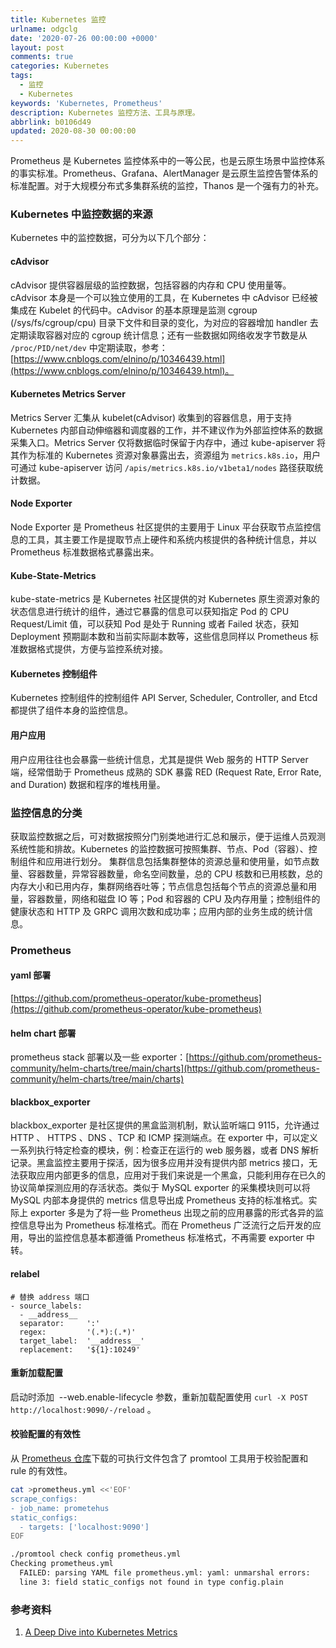```yaml
---
title: Kubernetes 监控
urlname: odgclg
date: '2020-07-26 00:00:00 +0000'
layout: post
comments: true
categories: Kubernetes
tags:
  - 监控
  - Kubernetes
keywords: 'Kubernetes, Prometheus'
description: Kubernetes 监控方法、工具与原理。
abbrlink: b0106d49
updated: 2020-08-30 00:00:00
---
```


Prometheus 是 Kubernetes 监控体系中的一等公民，也是云原生场景中监控体系的事实标准。Prometheus、Grafana、AlertManager 是云原生监控告警体系的标准配置。对于大规模分布式多集群系统的监控，Thanos 是一个强有力的补充。

### Kubernetes 中监控数据的来源

Kubernetes 中的监控数据，可分为以下几个部分：

#### cAdvisor

cAdvisor 提供容器层级的监控数据，包括容器的内存和 CPU 使用量等。cAdvisor 本身是一个可以独立使用的工具，在 Kubernetes 中 cAdvisor 已经被集成在 Kubelet 的代码中。cAdvisor 的基本原理是监测 cgroup (/sys/fs/cgroup/cpu) 目录下文件和目录的变化，为对应的容器增加 handler 去定期读取容器对应的 cgroup 统计信息；还有一些数据如网络收发字节数是从 `/proc/PID/net/dev` 中定期读取，参考：[https://www.cnblogs.com/elnino/p/10346439.html](https://www.cnblogs.com/elnino/p/10346439.html)。

#### Kubernetes Metrics Server

Metrics Server 汇集从 kubelet(cAdvisor) 收集到的容器信息，用于支持 Kubernetes 内部自动伸缩器和调度器的工作，并不建议作为外部监控体系的数据采集入口。Metrics Server 仅将数据临时保留于内存中，通过 kube-apiserver 将其作为标准的 Kubernetes 资源对象暴露出去，资源组为 `metrics.k8s.io`，用户可通过 kube-apiserver 访问 `/apis/metrics.k8s.io/v1beta1/nodes` 路径获取统计数据。

#### Node Exporter

Node Exporter 是 Prometheus 社区提供的主要用于 Linux 平台获取节点监控信息的工具，其主要工作是提取节点上硬件和系统内核提供的各种统计信息，并以 Prometheus 标准数据格式暴露出来。

#### Kube-State-Metrics

kube-state-metrics 是 Kubernetes 社区提供的对 Kubernetes 原生资源对象的状态信息进行统计的组件，通过它暴露的信息可以获知指定 Pod 的 CPU Request/Limit 值，可以获知 Pod 是处于 Running 或者 Failed 状态，获知 Deployment 预期副本数和当前实际副本数等，这些信息同样以 Prometheus 标准数据格式提供，方便与监控系统对接。

#### Kubernetes 控制组件

Kubernetes 控制组件的控制组件 API Server, Scheduler, Controller, and Etcd 都提供了组件本身的监控信息。

#### 用户应用

用户应用往往也会暴露一些统计信息，尤其是提供 Web 服务的 HTTP Server 端，经常借助于 Prometheus 成熟的 SDK 暴露 RED (Request Rate, Error Rate, and Duration) 数据和程序的堆栈用量。

### 监控信息的分类

获取监控数据之后，可对数据按照分门别类地进行汇总和展示，便于运维人员观测系统性能和排故。Kubernetes 的监控数据可按照集群、节点、Pod（容器）、控制组件和应用进行划分。
集群信息包括集群整体的资源总量和使用量，如节点数量、容器数量，异常容器数量，命名空间数量，总的 CPU 核数和已用核数，总的内存大小和已用内存，集群网络吞吐等；节点信息包括每个节点的资源总量和用量，容器数量，网络和磁盘 IO 等；Pod 和容器的 CPU 及内存用量；控制组件的健康状态和 HTTP 及 GRPC 调用次数和成功率；应用内部的业务生成的统计信息。

### Prometheus

#### yaml 部署

[https://github.com/prometheus-operator/kube-prometheus](https://github.com/prometheus-operator/kube-prometheus)

#### helm chart 部署

prometheus stack 部署以及一些 exporter：[https://github.com/prometheus-community/helm-charts/tree/main/charts](https://github.com/prometheus-community/helm-charts/tree/main/charts)

#### blackbox_exporter

blackbox_exporter 是社区提供的黑盒监测机制，默认监听端口 9115，允许通过 HTTP 、 HTTPS 、DNS 、TCP 和 ICMP 探测端点。在 exporter 中，可以定义一系列执行特定检查的模块，例：检查正在运行的 web 服务器，或者 DNS 解析记录。黑盒监控主要用于探活，因为很多应用并没有提供内部 metrics 接口，无法获取应用内部更多的信息，应用对于我们来说是一个黑盒，只能利用存在已久的协议简单探测应用的存活状态。类似于 MySQL exporter 的采集模块则可以将 MySQL 内部本身提供的 metrics 信息导出成 Prometheus 支持的标准格式。实际上 exporter 多是为了将一些 Prometheus 出现之前的应用暴露的形式各异的监控信息导出为 Prometheus 标准格式。而在 Prometheus 广泛流行之后开发的应用，导出的监控信息基本都遵循 Prometheus 标准格式，不再需要 exporter 中转。

#### relabel

```
# 替换 address 端口
- source_labels:
  - __address__
  separator:     ':'
  regex:         '(.*):(.*)'
  target_label:  '__address__'
  replacement:   '${1}:10249'
```

#### 重新加载配置

启动时添加  --web.enable-lifecycle 参数，重新加载配置使用 `curl -X POST http://localhost:9090/-/reload` 。

#### 校验配置的有效性

从 [Prometheus 仓库](https://github.com/prometheus/prometheus/releases)下载的可执行文件包含了 promtool 工具用于校验配置和 rule 的有效性。

```bash
cat >prometheus.yml <<'EOF'
scrape_configs:
- job_name: prometehus
static_configs:
  - targets: ['localhost:9090']
EOF

./promtool check config prometheus.yml
Checking prometheus.yml
  FAILED: parsing YAML file prometheus.yml: yaml: unmarshal errors:
  line 3: field static_configs not found in type config.plain
```

### 参考资料

1. [A Deep Dive into Kubernetes Metrics](https://blog.freshtracks.io/a-deep-dive-into-kubernetes-metrics-b190cc97f0f6)
